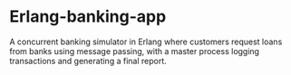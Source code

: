 # Erlang-banking-app
A concurrent banking simulator in Erlang where customers request loans from banks using message passing, with a master process logging transactions and generating a final report.
